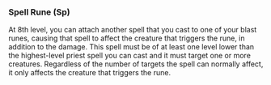 ### **Spell Rune** (Sp)

At 8th level, you can attach another spell that you cast to one of your blast runes, causing that spell to affect the creature that triggers the rune, in addition to the damage.
This spell must be of at least one level lower than the highest-level priest spell you can cast and it must target one or more creatures.
Regardless of the number of targets the spell can normally affect, it only affects the creature that triggers the rune.